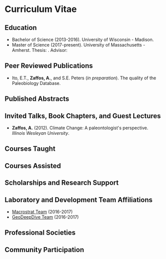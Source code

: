 # Curriculum Vitae

## Education
+ Bachelor of Science (2013-2016). University of Wisconsin - Madison. 
+ Master of Science (2017-present). University of Massachusetts - Amherst. Thesis:  . Advisor: 

## Peer Reviewed Publications
+ Ito, E.T., **Zaffos, A.**, and S.E. Peters (*in preparation*). The quality of the Paleobiology Database.

## Published Abstracts

## Invited Talks, Book Chapters, and Guest Lectures
+ **Zaffos, A.** (2012). Climate Change: A paleontologist's perspective. *Illinois Wesleyan University*.

## Courses Taught

## Courses Assisted

## Scholarships and Research Support

## Laboratory and Development Team Affiliations
+ [Macrostrat Team](https://macrostrat.org/) (2016-2017)
+ [GeoDeepDive Team](https://geodeepdive.org/) (2016-2017)

## Professional Societies

## Community Participation

